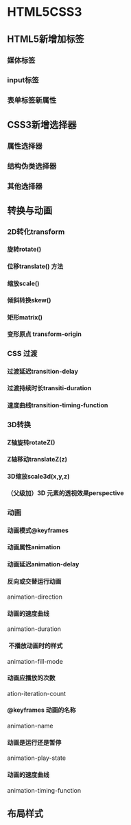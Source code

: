 # HTML5CSS3

## HTML5新增加标签

### 媒体标签

### input标签

### 表单标签新属性

## CSS3新增选择器

### 属性选择器

### 结构伪类选择器

### 其他选择器

## 转换与动画

### 2D转化transform

#### 旋转rotate() 

#### 位移translate() 方法

#### 缩放scale()

#### 倾斜转换skew()

#### 矩形matrix()

#### 变形原点 transform-origin

### CSS 过渡

#### 过渡延迟transition-delay

#### 过渡持续时长transiti-duration

#### 速度曲线transition-timing-function 

### 3D转换

#### Z轴旋转rotateZ()

#### Z轴移动translateZ(z)

#### 3D缩放scale3d(x,y,z)

#### （父级加）3D 元素的透视效果perspective

### 动画

#### 动画模式@keyframes

#### 动画属性animation

#### 动画延迟animation-delay

#### 反向或交替运行动画
animation-direction

#### 动画的速度曲线
animation-duration

####  不播放动画时的样式
animation-fill-mode

#### 动画应播放的次数
ation-iteration-count

#### @keyframes 动画的名称
animation-name

#### 动画是运行还是暂停
animation-play-state

#### 动画的速度曲线
animation-timing-function

## 布局样式
